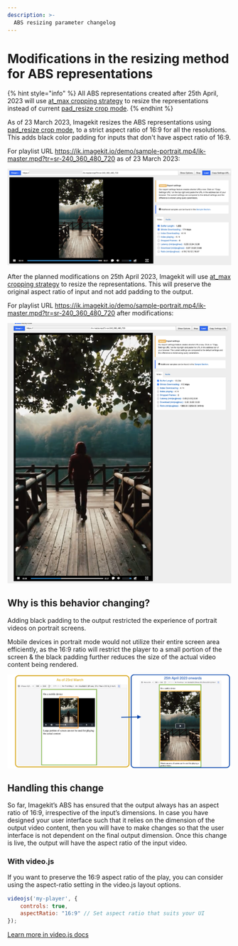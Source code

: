 ```yaml
---
description: >-
  ABS resizing parameter changelog
---
```


# Modifications in the resizing method for ABS representations

{% hint style="info" %}
All ABS representations created after 25th April, 2023 will use [at_max cropping strategy](https://docs.imagekit.io/features/video-transformation/resize-crop-and-other-common-video-transformations#max-size-cropping-strategy-c-at_max) to resize the representations instead of current [pad_resize crop mode](https://docs.imagekit.io/features/video-transformation/resize-crop-and-other-common-video-transformations#pad-resize-crop-strategy-cm-pad_resize).
{% endhint %}

As of 23 March 2023, Imagekit resizes the ABS representations using [pad_resize crop mode](https://docs.imagekit.io/features/video-transformation/resize-crop-and-other-common-video-transformations#pad-resize-crop-strategy-cm-pad_resize), to a strict aspect ratio of 16:9 for all the resolutions. This adds black color padding for inputs that don't have aspect ratio of 16:9.

For playlist URL <https://ik.imagekit.io/demo/sample-portrait.mp4/ik-master.mpd?tr=sr-240_360_480_720> as of 23 March 2023:

![ABS with black padding](../.gitbook/assets/screenshot-3-march-2023-abs-with-black-padding.png)

After the planned modifications on 25th April 2023, Imagekit will use [at_max cropping strategy](https://docs.imagekit.io/features/video-transformation/resize-crop-and-other-common-video-transformations#max-size-cropping-strategy-c-at_max) to resize the representations. This will preserve the original aspect ratio of input and not add padding to the output.

For playlist URL <https://ik.imagekit.io/demo/sample-portrait.mp4/ik-master.mpd?tr=sr-240_360_480_720> after modifications:

![ABS retains aspect ratio of original input](../.gitbook/assets/screenshot-3-march-2023-abs-retains-aspect-ratio-of-original-input.png)

## Why is this behavior changing?

Adding black padding to the output restricted the experience of portrait videos on portrait screens.

Mobile devices in portrait mode would not utilize their entire screen area efficiently, as the 16:9 ratio will restrict the player to a small portion of the screen & the black padding further reduces the size of the actual video content being rendered.

![Comparison of ABS playlists for a portrait video played on a portrait screen](../.gitbook/assets/screenshot-3-march-2023-potrait-screen-playing-potrait-video.png)

## Handling this change

So far, Imagekit’s ABS has ensured that the output always has an aspect ratio of 16:9, irrespective of the input’s dimensions. In case you have designed your user interface such that it relies on the dimension of the output video content, then you will have to make changes so that the user interface is not dependent on the final output dimension. Once this change is live, the output will have the aspect ratio of the input video.

### With video.js

If you want to preserve the 16:9 aspect ratio of the play, you can consider using the aspect-ratio setting in the video.js layout options.

```javascript
videojs('my-player', {
    controls: true,
    aspectRatio: "16:9" // Set aspect ratio that suits your UI
});
```

[Learn more in video.js docs](https://videojs.com/guides/layout/#setting-aspect-ratio)
